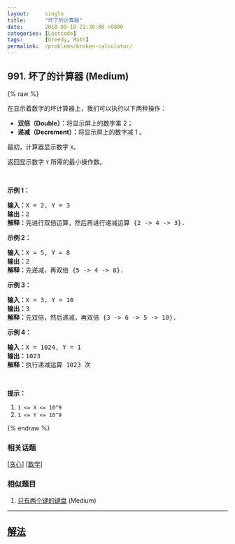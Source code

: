 ```yaml
---
layout:     single
title:      "坏了的计算器"
date:       2018-09-18 21:30:00 +0800
categories: [Leetcode]
tags:       [Greedy, Math]
permalink:  /problems/broken-calculator/
---
```


## 991. 坏了的计算器 (Medium)

{% raw %}

<p>在显示着数字的坏计算器上，我们可以执行以下两种操作：</p>

<ul>
	<li><strong>双倍（Double）：</strong>将显示屏上的数字乘 2；</li>
	<li><strong>递减（Decrement）：</strong>将显示屏上的数字减 1 。</li>
</ul>

<p>最初，计算器显示数字&nbsp;<code>X</code>。</p>

<p>返回显示数字&nbsp;<code>Y</code>&nbsp;所需的最小操作数。</p>

<p>&nbsp;</p>

<p><strong>示例 1：</strong></p>

<pre><strong>输入：</strong>X = 2, Y = 3
<strong>输出：</strong>2
<strong>解释：</strong>先进行双倍运算，然后再进行递减运算 {2 -&gt; 4 -&gt; 3}.
</pre>

<p><strong>示例 2：</strong></p>

<pre><strong>输入：</strong>X = 5, Y = 8
<strong>输出：</strong>2
<strong>解释：</strong>先递减，再双倍 {5 -&gt; 4 -&gt; 8}.
</pre>

<p><strong>示例 3：</strong></p>

<pre><strong>输入：</strong>X = 3, Y = 10
<strong>输出：</strong>3
<strong>解释：</strong>先双倍，然后递减，再双倍 {3 -&gt; 6 -&gt; 5 -&gt; 10}.
</pre>

<p><strong>示例 4：</strong></p>

<pre><strong>输入：</strong>X = 1024, Y = 1
<strong>输出：</strong>1023
<strong>解释：</strong>执行递减运算 1023 次
</pre>

<p>&nbsp;</p>

<p><strong>提示：</strong></p>

<ol>
	<li><code>1 &lt;= X &lt;= 10^9</code></li>
	<li><code>1 &lt;= Y &lt;= 10^9</code></li>
</ol>

{% endraw %}

### 相关话题
  [[贪心](https://github.com/openset/leetcode/tree/master/tag/greedy/README.md)]
  [[数学](https://github.com/openset/leetcode/tree/master/tag/math/README.md)]

### 相似题目
  1. [只有两个键的键盘](/problems/2-keys-keyboard) (Medium)

---

## [解法](https://github.com/openset/leetcode/tree/master/problems/broken-calculator)
